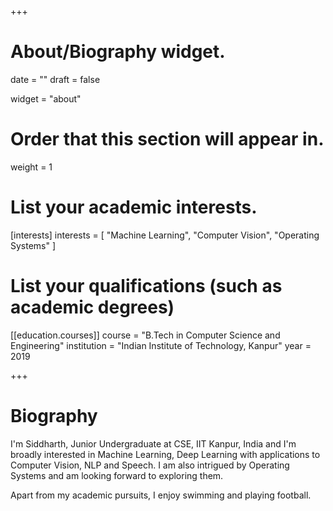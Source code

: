 +++
# About/Biography widget.

date = ""
draft = false

widget = "about"

# Order that this section will appear in.
weight = 1

# List your academic interests.
[interests]
  interests = [
    "Machine Learning",
    "Computer Vision",
    "Operating Systems"
  ]

# List your qualifications (such as academic degrees)

[[education.courses]]
  course = "B.Tech in Computer Science and Engineering"
  institution = "Indian Institute of Technology, Kanpur"
  year = 2019
 
+++

# Biography

I'm Siddharth, Junior Undergraduate at CSE, IIT Kanpur, India and I'm broadly interested in Machine Learning, Deep Learning with applications to Computer Vision, NLP and Speech. I am also intrigued by Operating Systems and am looking forward to exploring them.

Apart from my academic pursuits, I enjoy swimming and playing football. 
